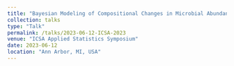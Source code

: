 ```yaml
---
title: "Bayesian Modeling of Compositional Changes in Microbial Abundance Data"
collection: talks
type: "Talk"
permalink: /talks/2023-06-12-ICSA-2023
venue: "ICSA Applied Statistics Symposium"
date: 2023-06-12
location: "Ann Arbor, MI, USA"
---
```

